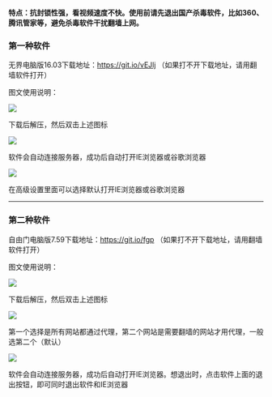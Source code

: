 **特点：抗封锁性强，看视频速度不快。使用前请先退出国产杀毒软件，比如360、腾讯管家等，避免杀毒软件干扰翻墙上网。**

### 第一种软件

无界电脑版16.03下载地址：https://git.io/vEJlj （如果打不开下载地址，请用翻墙软件打开）

图文使用说明：

![](https://raw.githubusercontent.com/Alvin9999/pac2/master/无界1.PNG)

下载后解压，然后双击上述图标

![](https://raw.githubusercontent.com/Alvin9999/pac2/master/无界2.PNG)

软件会自动连接服务器，成功后自动打开IE浏览器或谷歌浏览器

![](https://raw.githubusercontent.com/Alvin9999/pac2/master/无界3.PNG)

在高级设置里面可以选择默认打开IE浏览器或谷歌浏览器

***
### 第二种软件

自由门电脑版7.59下载地址：https://git.io/fgp （如果打不开下载地址，请用翻墙软件打开）

图文使用说明：

![](https://raw.githubusercontent.com/Alvin9999/pac2/master/自由门1.PNG)

下载后解压，然后双击上述图标

![](https://raw.githubusercontent.com/Alvin9999/pac2/master/自由门2.PNG)

第一个选择是所有网站都通过代理，第二个网站是需要翻墙的网站才用代理，一般选第二个（默认）

![](https://raw.githubusercontent.com/Alvin9999/pac2/master/自由门3.PNG)

软件会自动连接服务器，成功后自动打开IE浏览器。想退出时，点击软件上面的退出按钮，即可同时退出软件和IE浏览器
